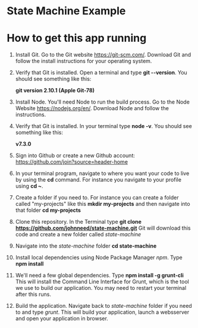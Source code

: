 # State Machine Example


# How to get this app running

1. Install Git. Go to the Git website https://git-scm.com/. Download Git and follow the install instructions for your operating system.
2. Verify that Git is installed. Open a terminal and type **git --version**. You should see something like this:

    **git version 2.10.1 (Apple Git-78)**

3. Install Node.  You'll need Node to run the build process.  Go to the Node Website https://nodejs.org/en/. Download Node and follow the instructions.

4. Verify that Git is installed. In your terminal type **node -v**. You should see something like this:

    **v7.3.0**
    
5. Sign into Github or create a new Github account: https://github.com/join?source=header-home

4. In your terminal program, navigate to where you want your code to live by using the **cd** command. For instance you navigate to your profile using **cd ~**. 

5. Create a folder if you need to.  For instance you can create a folder called "my-projects" like this **mkdir my-projects** and then navigate into that folder **cd my-projects**

6. Clone this repository. In the Terminal type **git clone https://github.com/johnneed/state-machine.git**  Git will download this code and create a new folder called *state-machine*

7. Navigate into the *state-machine* folder **cd state-machine**

8. Install local dependencies using Node Package Manager *npm*.  Type **npm install**

9. We'll need a few global dependencies.  Type **npm install -g grunt-cli**  This will install the Command Line Interface for Grunt, which is the tool we use to build our application.  You may need to restart your terminal after this runs.

10. Build the application.  Navigate back to *state-machine* folder if you need to and type *grunt*. This will build your application, launch a websserver and open your application in browser.
 
